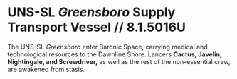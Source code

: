 # UNS-SL *Greensboro* Supply Transport Vessel // 8.1.5016U
The UNS-SL *Greensboro* enter Baronic Space, carrying medical and technological resources to the Dawnline Shore. Lancers **Cactus, Javelin, Nightingale, and Screwdriver,** as well as the rest of the non-essential crew, are awakened from stasis. 
